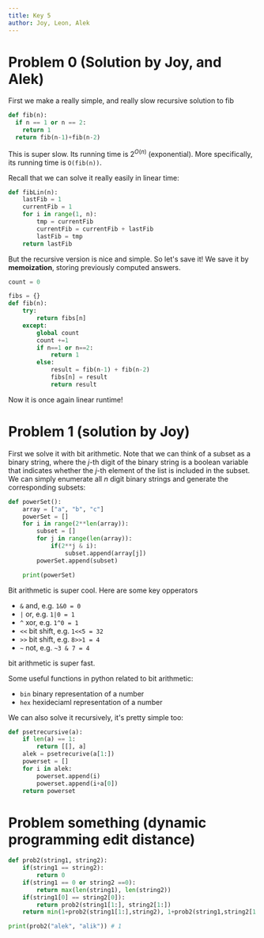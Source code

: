 ```yaml
---
title: Key 5
author: Joy, Leon, Alek
---
```


# Problem 0 (Solution by Joy, and Alek)

First we make a really simple, and really slow recursive solution to fib
```python
def fib(n):
  if n == 1 or n == 2:
    return 1
  return fib(n-1)+fib(n-2)
```
This is super slow. Its running time is $2^{O(n)}$ (exponential). More specifically, its running time is `O(fib(n))`.

Recall that we can solve it really easily in linear time:

```python
def fibLin(n):
	lastFib = 1
	currentFib = 1
	for i in range(1, n):
		tmp = currentFib
		currentFib = currentFib + lastFib
		lastFib = tmp
	return lastFib
```

But the recursive version is nice and simple. So let's save it! 
We save it by **memoization**, storing previously computed answers. 


```python
count = 0

fibs = {}
def fib(n):
	try:
		return fibs[n]
	except: 
		global count
		count +=1
		if n==1 or n==2:
			return 1
		else:
			result = fib(n-1) + fib(n-2)
			fibs[n] = result
			return result

```
Now it is once again linear runtime!


# Problem 1 (solution by Joy)

First we solve it with bit arithmetic. Note that we can think of a subset as a
binary string, where the $j$-th digit of the binary string is a boolean variable that indicates
whether the $j$-th element of the list is included in the subset.
We can simply enumerate all $n$ digit binary strings and generate the corresponding subsets:

```python
def powerSet():
	array = ["a", "b", "c"]
	powerSet = []
	for i in range(2**len(array)):
		subset = []
		for j in range(len(array)):
			if(2**j & i):
				subset.append(array[j])
		powerSet.append(subset)

	print(powerSet)
```
Bit arithmetic is super cool. Here are some key opperators

- `&` and, e.g. `1&0 = 0`
- `|` or, e.g. `1|0 = 1`
- `^` xor, e.g. `1^0 = 1`
- `<<` bit shift, e.g. `1<<5 = 32`
- `>>` bit shift, e.g. `8>>1 = 4`
- `~` not, e.g. `~3 & 7 = 4`

bit arithmetic is super fast.

Some useful functions in python related to bit arithmetic:
- `bin` binary representation of a number
- `hex` hexideciaml representation of a number

We can also solve it recursively, it's pretty simple too:
```python
def psetrecursive(a):
	if len(a) == 1:
		return [[], a]
	alek = psetrecurive(a[1:])
	powerset = []
	for i in alek:
		powerset.append(i)
		powerset.append(i+a[0])
	return powerset
```

# Problem something (dynamic programming edit distance)
```python
def prob2(string1, string2):
	if(string1 == string2):
		return 0
	if(string1 == 0 or string2 ==0):
		return max(len(string1), len(string2))
	if(string1[0] == string2[0]):
		return prob2(string1[1:], string2[1:])
	return min(1+prob2(string1[1:],string2), 1+prob2(string1,string2[1:]), 1+prob2(string[1:],string[1:]))

print(prob2("alek", "alik")) # 1
```



